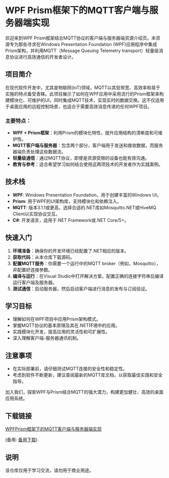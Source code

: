 # WPF Prism框架下的MQTT客户端与服务器端实现

欢迎来到WPF Prism框架结合MQTT协议的客户端与服务器端资源介绍页。本资源专为那些寻求在Windows Presentation Foundation (WPF)应用程序中集成Prism架构，并利用MQTT（Message Queuing Telemetry transport）轻量级消息协议进行高效通信的开发者设计。

## 项目简介

在现代软件开发中，尤其是物联网(IoT)领域，MQTT以其低带宽、高效率和易于实施的特点备受青睐。此项目展示了如何在WPF应用中采用流行的Prism框架来构建模块化、可维护的UI，同时集成MQTT技术，实现实时的数据交换。这不仅适用于桌面应用的远程控制场景，也适合于需要高效消息传递的任何WPF项目。

### 主要特点：
- **WPF + Prism框架**：利用Prism的模块化特性，提升应用结构的清晰度和可维护性。
- **MQTT客户端与服务器**：包含两个部分，客户端用于发送和接收数据，而服务器端负责处理这些数据流。
- **轻量级通信**：通过MQTT协议，即使是资源受限的设备也能有效沟通。
- **教育与参考**：适合希望学习如何结合使用这两项技术的开发者作为实践案例。

## 技术栈

- **WPF**: Windows Presentation Foundation，用于创建丰富的Windows UI。
- **Prism**: 用于WPF的UI架构库，支持模块化和依赖注入。
- **MQTT**: 版本3.1.1或更高，选择合适的.NET库如Mosquitto.NET或HiveMQ Client以实现协议交互。
- **C#**: 开发语言，适用于.NET Framework或.NET Core/5+。

## 快速入门

1. **环境准备**：确保你的开发环境已经配置了.NET相应的版本。
2. **获取代码**：从本仓库下载源码。
3. **配置MQTT服务**：你需要一个运行中的MQTT broker（例如，Mosquitto），并配置好连接参数。
4. **编译与运行**：在Visual Studio中打开解决方案，配置正确的连接字符串后编译运行客户端及服务器。
5. **测试通信**：启动服务器，然后启动客户端进行消息的发布与订阅验证。

## 学习目标

- 理解如何在WPF项目中应用Prism架构模式。
- 掌握MQTT协议的基本原理及其在.NET环境中的应用。
- 实践模块化开发，提高应用的灵活性和可扩展性。
- 深入理解客户端-服务器通讯机制。

## 注意事项

- 在实际部署前，请仔细测试MQTT连接的安全性和稳定性。
- 考虑到软件不断更新，建议查阅最新的MQTT库文档，以获取最佳实践和安全指导。

加入我们，探索WPF与Prism结合MQTT的强大潜力，构建更加健壮、高效的桌面应用系统。

## 下载链接
[WPFPrism框架下的MQTT客户端与服务器端实现](https://pan.quark.cn/s/aa4ac0529c6d) 

(备用: [备用下载](https://pan.baidu.com/s/1eqMTehjilfdxzI3vpXuIeA?pwd=1234))

## 说明

该仓库仅用于学习交流，请勿用于商业用途。
